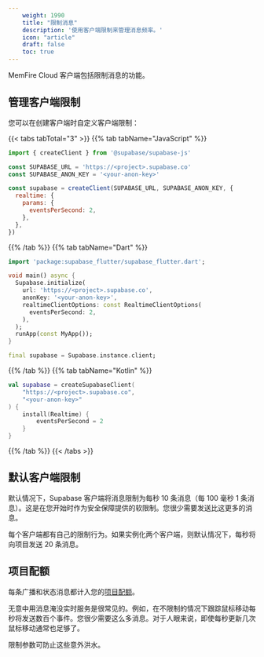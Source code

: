 ```yaml
---
    weight: 1990
    title: "限制消息"
    description: '使用客户端限制来管理消息频率。'
    icon: "article"
    draft: false
    toc: true
---
```


MemFire Cloud 客户端包括限制消息的功能。

## 管理客户端限制

您可以在创建客户端时自定义客户端限制：

{{< tabs tabTotal="3" >}}
{{% tab tabName="JavaScript" %}}

```js
import { createClient } from '@supabase/supabase-js'

const SUPABASE_URL = 'https://<project>.supabase.co'
const SUPABASE_ANON_KEY = '<your-anon-key>'

const supabase = createClient(SUPABASE_URL, SUPABASE_ANON_KEY, {
  realtime: {
    params: {
      eventsPerSecond: 2,
    },
  },
})
```

{{% /tab %}}
{{% tab tabName="Dart" %}}

```dart
import 'package:supabase_flutter/supabase_flutter.dart';

void main() async {
  Supabase.initialize(
    url: 'https://<project>.supabase.co',
    anonKey: '<your-anon-key>',
    realtimeClientOptions: const RealtimeClientOptions(
      eventsPerSecond: 2,
    ),
  );
  runApp(const MyApp());
}

final supabase = Supabase.instance.client;
```

{{% /tab %}}
{{% tab tabName="Kotlin" %}}

```kotlin
val supabase = createSupabaseClient(
    "https://<project>.supabase.co",
    "<your-anon-key>"
) {
    install(Realtime) {
        eventsPerSecond = 2
    }
}
```

{{% /tab %}}
{{< /tabs >}}

## 默认客户端限制

默认情况下，Supabase 客户端将消息限制为每秒 10 条消息（每 100 毫秒 1 条消息）。这是在您开始时作为安全保障提供的软限制。您很少需要发送比这更多的消息。

每个客户端都有自己的限制行为。如果实例化两个客户端，则默认情况下，每秒将向项目发送 20 条消息。

## 项目配额

每条广播和状态消息都计入您的[项目配额](/docs/app/development_guide/realtime/deep-dive/quotas)。

无意中用消息淹没实时服务是很常见的。例如，在不限制的情况下跟踪鼠标移动每秒将发送数百个事件。您很少需要这么多消息。对于人眼来说，即使每秒更新几次鼠标移动通常也足够了。

限制参数可防止这些意外洪水。